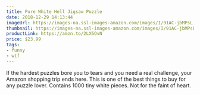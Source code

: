 ```yaml
---
title: Pure White Hell Jigsaw Puzzle
date: 2018-12-29 14:13:44
imageUrl: https://images-na.ssl-images-amazon.com/images/I/91AC-jbMPsL._SX522_.jpg
thumbnail: https://images-na.ssl-images-amazon.com/images/I/91AC-jbMPsL._SR600,315_.jpg
productLink: https://amzn.to/2LX6OvN
price: $23.99
tags:
- funny
- wtf
---
```


If the hardest puzzles bore you to tears and you need a real challenge, your Amazon shopping trip ends here.  This is one of the best things to buy for any puzzle lover. Contains 1000 tiny white pieces. Not for the faint of heart.
